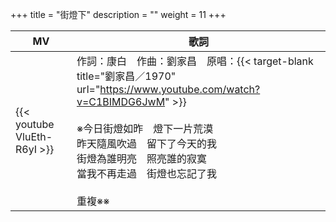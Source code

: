 +++
title = "街燈下"
description = ""
weight = 11
+++

MV  | 歌詞  
--------------|-------
{{< youtube VluEth-R6yI >}}|作詞：康白　作曲：劉家昌　原唱：{{< target-blank title="劉家昌／1970" url="https://www.youtube.com/watch?v=C1BIMDG6JwM" >}} <br/><br/>※今日街燈如昨　燈下一片荒漠<br/>昨天隨風吹過　留下了今天的我<br/>街燈為誰明亮　照亮誰的寂寞<br/>當我不再走過　街燈也忘記了我<br/><br/>重複※※